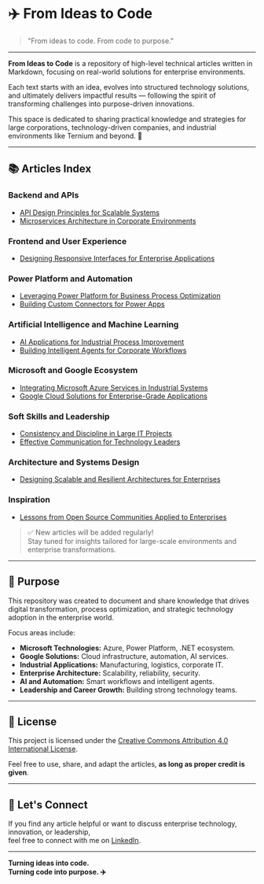 # ✈️ From Ideas to Code

> "From ideas to code. From code to purpose."

---

**From Ideas to Code** is a repository of high-level technical articles written in Markdown, focusing on real-world solutions for enterprise environments.

Each text starts with an idea, evolves into structured technology solutions, and ultimately delivers impactful results — following the spirit of transforming challenges into purpose-driven innovations.

This space is dedicated to sharing practical knowledge and strategies for large corporations, technology-driven companies, and industrial environments like Ternium and beyond. 🚀

---

## 📚 Articles Index

### Backend and APIs
- [API Design Principles for Scalable Systems](backend/api-design-principles.md)
- [Microservices Architecture in Corporate Environments](backend/microservices-architecture.md)

### Frontend and User Experience
- [Designing Responsive Interfaces for Enterprise Applications](frontend/designing-responsive-ui.md)

### Power Platform and Automation
- [Leveraging Power Platform for Business Process Optimization](power-platform/power-platform-business-optimization.md)
- [Building Custom Connectors for Power Apps](power-platform/building-custom-connectors.md)

### Artificial Intelligence and Machine Learning
- [AI Applications for Industrial Process Improvement](ai-ml/ai-for-industrial-processes.md)
- [Building Intelligent Agents for Corporate Workflows](ai-ml/intelligent-agents.md)

### Microsoft and Google Ecosystem
- [Integrating Microsoft Azure Services in Industrial Systems](cloud/azure-integration-industrial.md)
- [Google Cloud Solutions for Enterprise-Grade Applications](cloud/google-cloud-enterprise.md)

### Soft Skills and Leadership
- [Consistency and Discipline in Large IT Projects](soft-skills/consistency-in-it-projects.md)
- [Effective Communication for Technology Leaders](soft-skills/communication-for-tech-leaders.md)

### Architecture and Systems Design
- [Designing Scalable and Resilient Architectures for Enterprises](architecture/scalable-resilient-architectures.md)

### Inspiration
- [Lessons from Open Source Communities Applied to Enterprises](inspiration/lessons-open-source-enterprises.md)

> ✅ New articles will be added regularly!  
> Stay tuned for insights tailored for large-scale environments and enterprise transformations.

---

## 🚀 Purpose

This repository was created to document and share knowledge that drives digital transformation, process optimization, and strategic technology adoption in the enterprise world.

Focus areas include:
- **Microsoft Technologies:** Azure, Power Platform, .NET ecosystem.
- **Google Solutions:** Cloud infrastructure, automation, AI services.
- **Industrial Applications:** Manufacturing, logistics, corporate IT.
- **Enterprise Architecture:** Scalability, reliability, security.
- **AI and Automation:** Smart workflows and intelligent agents.
- **Leadership and Career Growth:** Building strong technology teams.

---

## 📄 License

This project is licensed under the [Creative Commons Attribution 4.0 International License](http://creativecommons.org/licenses/by/4.0/).

Feel free to use, share, and adapt the articles, **as long as proper credit is given**.

---

## 🙌 Let's Connect

If you find any article helpful or want to discuss enterprise technology, innovation, or leadership,  
feel free to connect with me on [LinkedIn](https://www.linkedin.com/in/omarkosjr/).

---

**Turning ideas into code.  
Turning code into purpose. ✈️**
